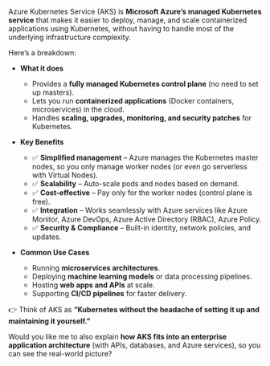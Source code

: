 Azure Kubernetes Service (AKS) is **Microsoft Azure’s managed Kubernetes service** that makes it easier to deploy, manage, and scale containerized applications using Kubernetes, without having to handle most of the underlying infrastructure complexity.

Here’s a breakdown:

* **What it does**

  * Provides a **fully managed Kubernetes control plane** (no need to set up masters).
  * Lets you run **containerized applications** (Docker containers, microservices) in the cloud.
  * Handles **scaling, upgrades, monitoring, and security patches** for Kubernetes.

* **Key Benefits**

  * ✅ **Simplified management** – Azure manages the Kubernetes master nodes, so you only manage worker nodes (or even go serverless with Virtual Nodes).
  * ✅ **Scalability** – Auto-scale pods and nodes based on demand.
  * ✅ **Cost-effective** – Pay only for the worker nodes (control plane is free).
  * ✅ **Integration** – Works seamlessly with Azure services like Azure Monitor, Azure DevOps, Azure Active Directory (RBAC), Azure Policy.
  * ✅ **Security & Compliance** – Built-in identity, network policies, and updates.

* **Common Use Cases**

  * Running **microservices architectures**.
  * Deploying **machine learning models** or data processing pipelines.
  * Hosting **web apps and APIs** at scale.
  * Supporting **CI/CD pipelines** for faster delivery.

👉 Think of AKS as **“Kubernetes without the headache of setting it up and maintaining it yourself.”**

Would you like me to also explain **how AKS fits into an enterprise application architecture** (with APIs, databases, and Azure services), so you can see the real-world picture?
